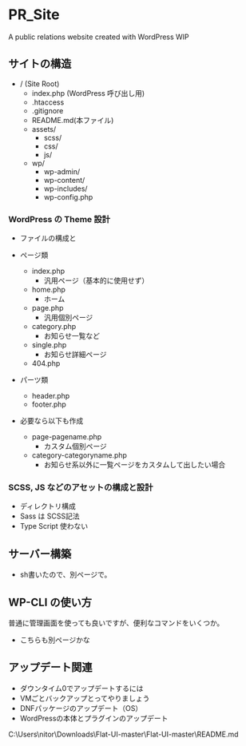 # PR_Site
A public relations website created with WordPress
WIP

## サイトの構造
- / (Site Root)
  - index.php (WordPress 呼び出し用)
  - .htaccess
  - .gitignore
  - README.md(本ファイル)
  - assets/
    - scss/
    - css/
    - js/
  - wp/
    - wp-admin/
    - wp-content/
    - wp-includes/
    - wp-config.php

### WordPress の Theme 設計
- ファイルの構成と

- ページ類
  - index.php
    - 汎用ページ（基本的に使用せず）
  - home.php
    - ホーム
  - page.php
    - 汎用個別ページ
  - category.php
    - お知らせ一覧など
  - single.php
    - お知らせ詳細ページ
  - 404.php

- パーツ類
  - header.php
  - footer.php

- 必要なら以下も作成
  - page-pagename.php
    - カスタム個別ページ
  - category-categoryname.php
    - お知らせ系以外に一覧ページをカスタムして出したい場合


### SCSS, JS などのアセットの構成と設計
- ディレクトリ構成
- Sass は SCSS記法
- Type Script 使わない

## サーバー構築
- sh書いたので、別ページで。

## WP-CLI の使い方
普通に管理画面を使っても良いですが、便利なコマンドをいくつか。
- こちらも別ページかな

## アップデート関連
- ダウンタイム0でアップデートするには
- VMごとバックアップとってやりましょう
- DNFパッケージのアップデート（OS）
- WordPressの本体とプラグインのアップデート

C:\Users\nitor\Downloads\Flat-UI-master\Flat-UI-master\README.md